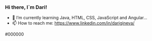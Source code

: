 ### Hi there, I`m Dari!

- 🌱 I’m currently learning Java, HTML, CSS, JavaScript and Angular...
- 📫 How to reach me: https://www.linkedin.com/in/darigineva/

#000000

<!--

- 🔭 I’m currently working on ...
- 🌱 I’m currently learning ...
- 👯 I’m looking to collaborate on ...
- 🤔 I’m looking for help with ...
- 💬 Ask me about ...
- 📫 How to reach me: ...
- 😄 Pronouns: ...
- ⚡ Fun fact: ...
-->
